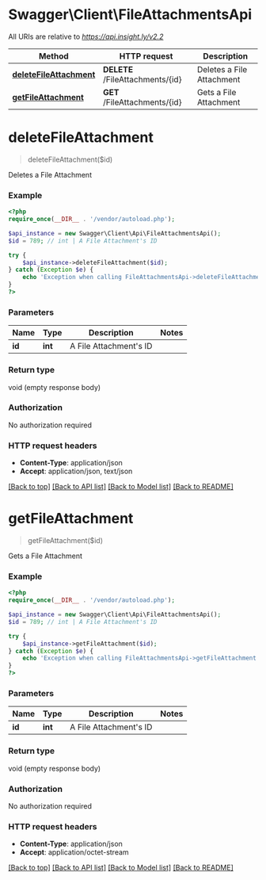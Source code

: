 # Swagger\Client\FileAttachmentsApi

All URIs are relative to *https://api.insight.ly/v2.2*

Method | HTTP request | Description
------------- | ------------- | -------------
[**deleteFileAttachment**](FileAttachmentsApi.md#deleteFileAttachment) | **DELETE** /FileAttachments/{id} | Deletes a File Attachment
[**getFileAttachment**](FileAttachmentsApi.md#getFileAttachment) | **GET** /FileAttachments/{id} | Gets a File Attachment


# **deleteFileAttachment**
> deleteFileAttachment($id)

Deletes a File Attachment



### Example
```php
<?php
require_once(__DIR__ . '/vendor/autoload.php');

$api_instance = new Swagger\Client\Api\FileAttachmentsApi();
$id = 789; // int | A File Attachment's ID

try {
    $api_instance->deleteFileAttachment($id);
} catch (Exception $e) {
    echo 'Exception when calling FileAttachmentsApi->deleteFileAttachment: ', $e->getMessage(), PHP_EOL;
}
?>
```

### Parameters

Name | Type | Description  | Notes
------------- | ------------- | ------------- | -------------
 **id** | **int**| A File Attachment&#39;s ID |

### Return type

void (empty response body)

### Authorization

No authorization required

### HTTP request headers

 - **Content-Type**: application/json
 - **Accept**: application/json, text/json

[[Back to top]](#) [[Back to API list]](../../README.md#documentation-for-api-endpoints) [[Back to Model list]](../../README.md#documentation-for-models) [[Back to README]](../../README.md)

# **getFileAttachment**
> getFileAttachment($id)

Gets a File Attachment



### Example
```php
<?php
require_once(__DIR__ . '/vendor/autoload.php');

$api_instance = new Swagger\Client\Api\FileAttachmentsApi();
$id = 789; // int | A File Attachment's ID

try {
    $api_instance->getFileAttachment($id);
} catch (Exception $e) {
    echo 'Exception when calling FileAttachmentsApi->getFileAttachment: ', $e->getMessage(), PHP_EOL;
}
?>
```

### Parameters

Name | Type | Description  | Notes
------------- | ------------- | ------------- | -------------
 **id** | **int**| A File Attachment&#39;s ID |

### Return type

void (empty response body)

### Authorization

No authorization required

### HTTP request headers

 - **Content-Type**: application/json
 - **Accept**: application/octet-stream

[[Back to top]](#) [[Back to API list]](../../README.md#documentation-for-api-endpoints) [[Back to Model list]](../../README.md#documentation-for-models) [[Back to README]](../../README.md)

